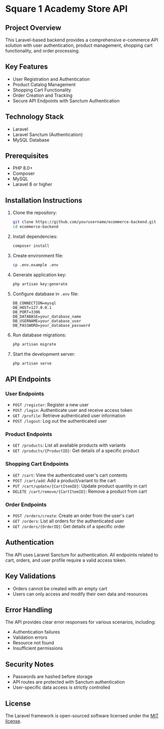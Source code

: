 # Square 1 Academy Store API

## Project Overview

This Laravel-based backend provides a comprehensive e-commerce API solution with user authentication, product management, shopping cart functionality, and order processing.

## Key Features

- User Registration and Authentication
- Product Catalog Management
- Shopping Cart Functionality
- Order Creation and Tracking
- Secure API Endpoints with Sanctum Authentication

## Technology Stack

- Laravel
- Laravel Sanctum (Authentication)
- MySQL Database

## Prerequisites

- PHP 8.0+
- Composer
- MySQL
- Laravel 8 or higher

## Installation Instructions

1. Clone the repository:
   ```bash
   git clone https://github.com/yourusername/ecommerce-backend.git
   cd ecommerce-backend
   ```

2. Install dependencies:
   ```bash
   composer install
   ```

3. Create environment file:
   ```bash
   cp .env.example .env
   ```

4. Generate application key:
   ```bash
   php artisan key:generate
   ```

5. Configure database in `.env` file:
   ```
   DB_CONNECTION=mysql
   DB_HOST=127.0.0.1
   DB_PORT=3306
   DB_DATABASE=your_database_name
   DB_USERNAME=your_database_user
   DB_PASSWORD=your_database_password
   ```

6. Run database migrations:
   ```bash
   php artisan migrate
   ```

7. Start the development server:
   ```bash
   php artisan serve
   ```

## API Endpoints

### User Endpoints
- `POST /register`: Register a new user
- `POST /login`: Authenticate user and receive access token
- `GET /profile`: Retrieve authenticated user information
- `POST /logout`: Log out the authenticated user

### Product Endpoints
- `GET /products`: List all available products with variants
- `GET /products/{ProductID}`: Get details of a specific product

### Shopping Cart Endpoints
- `GET /cart`: View the authenticated user's cart contents
- `POST /cart/add`: Add a product/variant to the cart
- `PUT /cart/update/{CartItemID}`: Update product quantity in cart
- `DELETE /cart/remove/{CartItemID}`: Remove a product from cart

### Order Endpoints
- `POST /orders/create`: Create an order from the user's cart
- `GET /orders`: List all orders for the authenticated user
- `GET /orders/{OrderID}`: Get details of a specific order

## Authentication

The API uses Laravel Sanctum for authentication. All endpoints related to cart, orders, and user profile require a valid access token.

## Key Validations

- Orders cannot be created with an empty cart
- Users can only access and modify their own data and resources

## Error Handling

The API provides clear error responses for various scenarios, including:
- Authentication failures
- Validation errors
- Resource not found
- Insufficient permissions

## Security Notes

- Passwords are hashed before storage
- API routes are protected with Sanctum authentication
- User-specific data access is strictly controlled
## License

The Laravel framework is open-sourced software licensed under the [MIT license](https://opensource.org/licenses/MIT).
